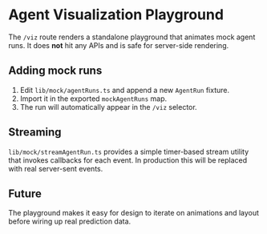 # Agent Visualization Playground

The `/viz` route renders a standalone playground that animates mock agent runs.
It does **not** hit any APIs and is safe for server-side rendering.

## Adding mock runs

1. Edit `lib/mock/agentRuns.ts` and append a new `AgentRun` fixture.
2. Import it in the exported `mockAgentRuns` map.
3. The run will automatically appear in the `/viz` selector.

## Streaming

`lib/mock/streamAgentRun.ts` provides a simple timer-based stream utility that
invokes callbacks for each event. In production this will be replaced with real
server-sent events.

## Future

The playground makes it easy for design to iterate on animations and layout
before wiring up real prediction data.
